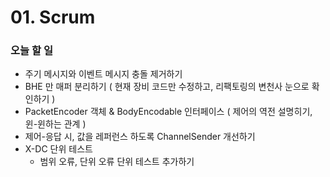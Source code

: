 # 01. Scrum

### 오늘 할 일

- 주기 메시지와 이벤트 메시지 충돌 제거하기
- BHE 만 매퍼 분리하기 ( 현재 장비 코드만 수정하고, 리팩토링의 변천사 눈으로 확인하기 )
- PacketEncoder 객체 & BodyEncodable 인터페이스 ( 제어의 역전 설명히기, 윈-윈하는 관계 )
- 제어-응답 시, 값을 레퍼런스 하도록 ChannelSender 개선하기
- X-DC 단위 테스트
    - 범위 오류, 단위 오류 단위 테스트 추가하기
